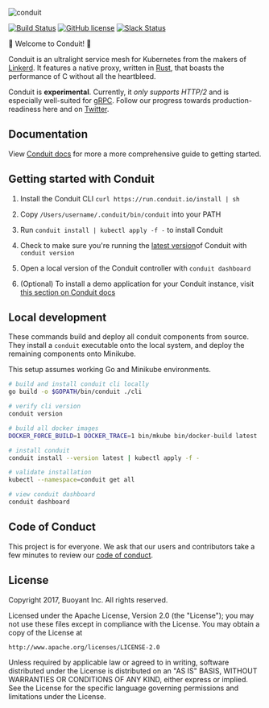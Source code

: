 ![conduit][logo]

[![Build Status][ci-badge]][ci]
[![GitHub license][license-badge]](LICENSE)
[![Slack Status][slack-badge]][slack]

:balloon: Welcome to Conduit! :wave:

Conduit is an ultralight service mesh for Kubernetes from the makers of [Linkerd][l5d]. It
features a native proxy, written in [Rust][rust], that boasts the performance of C without
all the heartbleed.

Conduit is **experimental**. Currently, it _only supports HTTP/2_ and is especially
well-suited for [gRPC][grpc]. Follow our progress towards production-readiness here and on
[Twitter][twitter].

<!-- TODO add roadmap link -->

## Documentation

View [Conduit docs][conduit-docs] for more a more comprehensive guide to
getting started.


## Getting started with Conduit

1. Install the Conduit CLI `curl https://run.conduit.io/install | sh `

2. Copy `/Users/username/.conduit/bin/conduit` into your PATH

3. Run `conduit install | kubectl apply -f -` to install Conduit

4. Check to make sure you're running the [latest version][releases]of Conduit
with `conduit version`

5. Open a local version of the Conduit controller with `conduit dashboard`

6. (Optional) To install a demo application for your Conduit instance, visit
[this section on Conduit docs][conduit-demo]


## Local development

These commands build and deploy all conduit components from source. They install
a `conduit` executable onto the local system, and deploy the remaining
components onto Minikube.

This setup assumes working Go and Minikube environments.

```bash
# build and install conduit cli locally
go build -o $GOPATH/bin/conduit ./cli

# verify cli version
conduit version

# build all docker images
DOCKER_FORCE_BUILD=1 DOCKER_TRACE=1 bin/mkube bin/docker-build latest

# install conduit
conduit install --version latest | kubectl apply -f -

# validate installation
kubectl --namespace=conduit get all

# view conduit dashboard
conduit dashboard
```


## Code of Conduct

This project is for everyone. We ask that our users and contributors take a few
minutes to review our [code of conduct][coc].


## License

Copyright 2017, Buoyant Inc. All rights reserved.

Licensed under the Apache License, Version 2.0 (the "License"); you may not use
these files except in compliance with the License. You may obtain a copy of the
License at

    http://www.apache.org/licenses/LICENSE-2.0

Unless required by applicable law or agreed to in writing, software distributed
under the License is distributed on an "AS IS" BASIS, WITHOUT WARRANTIES OR
CONDITIONS OF ANY KIND, either express or implied. See the License for the
specific language governing permissions and limitations under the License.

<!-- refs -->
[ci]: https://travis-ci.org/runconduit/conduit
[ci-badge]: https://travis-ci.org/runconduit/conduit.svg?branch=master
[coc]: https://github.com/linkerd/linkerd/wiki/Linkerd-code-of-conduct
[conduit-demo]: https://conduit.io/getting-started/#install-the-demo-app
[conduit-docs]: https://conduit.io/docs/
<!-- [examples]: https://github.com/runconduit/conduit-examples -->
[grpc]: https://grpc.io/
[l5d]: https://linkerd.io/
[license-badge]: https://img.shields.io/github/license/linkerd/linkerd.svg
[logo]: https://user-images.githubusercontent.com/240738/33589722-649152de-d92f-11e7-843a-b078ac889a39.png
[releases]: https://github.com/runconduit/conduit/releases
[rust]: https://rust-lang.org/
[twitter]: https://twitter.com/runconduit/
[slack-badge]: http://slack.linkerd.io/badge.svg
[slack]: http://slack.linkerd.io
